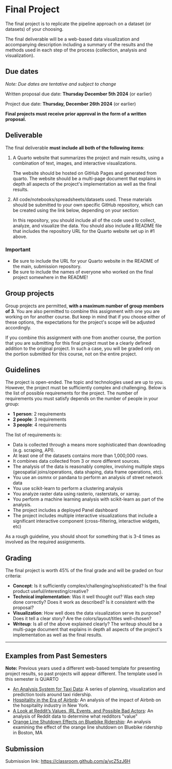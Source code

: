 # Final Project

The final project is to replicate the pipeline approach on a dataset (or
datasets) of your choosing.

The final deliverable will be a web-based data visualization
and accompanying description including a summary of the results and the methods
used in each step of the process (collection, analysis and
visualization).

## Due dates

*Note: Due dates are tentative and subject to change*

Written proposal due date: **Thursday December 5th 2024** (or earlier)

Project due date: **Thursday, December 26th 2024** (or earlier)

**Final projects must receive prior approval in the form of a written proposal.**

## Deliverable

The final deliverable **must include all both of the following items**:

1. A Quarto website that summarizes the project and main results, using a combination of text, images, and interactive visualizations. 

    The website should be hosted on GitHub Pages and generated from quarto. The website should be a multi-page document that explains in depth all aspects of the project's implementation as well as the final results.

2. All code/notebooks/spreadsheets/datasets used. These materials should be submitted to your own specific GitHub repository, which can be created using the link below, depending on your section:


    In this repository, you should include all of the code used to collect, analyze, and visualize the data. You should also include a README file that includes
    the repository URL for the Quarto website set up in #1 above.

### Important

- Be sure to include the URL for your Quarto website in the README of the main, submission repository.
- Be sure to include the names of everyone who worked on the final project somewhere in the README!

## Group projects

Group projects are permitted, **with a maximum number of group members of 3**.
You are also permitted to combine this assignment with one you are working on
for another course. But keep in mind that if you choose either of these options,
the expectations for the project's scope will be adjusted accordingly.

If you combine this assignment with one from another course, the portion that
you are submitting for this final project must be a clearly defined addition to
the original project. In such a case, you will be graded only on the portion
submitted for this course, not on the entire project.

## Guidelines

The project is open-ended. The topic and technologies used are up to you.
However, the project must be sufficiently complex and challenging. Below is the 
list of possible requirements for the project. The number of requirements you
must satisfy depends on the number of people in your group:

- **1 person**: 2 requirements
- **2 people**: 3 requirements
- **3 people**: 4 requirements

The list of requirements is:

- Data is collected through a means more sophisticated than downloading (e.g. scraping, API).
- At least one of the datasets contains more than 1,000,000 rows.
- It combines data collected from 3 or more different sources.
- The analysis of the data is reasonably complex, involving multiple steps
  (geospatial joins/operations, data shaping, data frame operations, etc).
- You use an osmnx or pandana to perform an analysis of street network data
- You use scikit-learn to perform a clustering analysis
- You analyze raster data using rasterio, rasterstats, or xarray.
- You perform a machine learning analysis with scikit-learn as part of the analysis.
- The project includes a deployed Panel dashboard
- The project includes multiple interactive visualizations that include a significant interactive component (cross-filtering, interactive widgets, etc)

As a rough guideline, you should shoot for something that is 3-4 times as involved as the required assignments.



## Grading

The final project is worth 45% of the final grade and will be graded on four criteria:

- **Concept**: Is it sufficiently complex/challenging/sophisticated? Is the final product useful/interesting/creative?
- **Technical implementation**: Was it well thought out? Was each step done correctly? Does it work as described? Is it consistent with the proposal?
- **Visualization**: How well does the data visualization serve its purpose? Does it tell a clear story? Are the colors/layout/titles well-chosen?
- **Writeup**: Is all of the above explained clearly? The writeup should be a multi-page document that explains in depth all aspects of the project's implementation as well as the final results.

---


## Examples from Past Semesters

**Note:** Previous years used a different web-based template for presenting project results, so past projects will appear different. The template used in this semester is QUARTO

- [An Analysis System for Taxi Data](https://xinyimsumyee.github.io/tanalyxi/): A series of planning, visualization and prediction tools around taxi ridership.
- [Hospitality in the Era of Airbnb](https://liziqun.github.io/MUSA620_Final_Project/): An analysis of the impact of Airbnb on the hospitality industry in New York.
- [A Look at Reddit’s Values, IRL Events, and Possible Bad Actors](https://bri-ne.github.io/KarmaMine/Results.html): An analysis of Reddit data to determine what redditors "value"
- [Orange Line Shutdown Effects on Bluebike Ridership](https://bamboo-forest-rain.github.io/Bluebike-Orange-Line/): An analysis examining the effect of the orange line shutdown on Bluebike ridership in Boston, MA


## Submission

Submission link: https://classroom.github.com/a/ycZ5zJ6H
